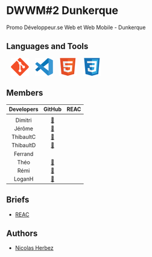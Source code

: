 # DWWM#2 Dunkerque

Promo Développeur.se Web et Web Mobile - Dunkerque

## Languages and Tools

&nbsp;&nbsp;
![img_git](./profile/img/git.svg)
&nbsp;&nbsp;
![img_vscode](./profile/img/vscode.svg)
&nbsp;&nbsp;
![img_html](./profile/img/html.svg)
&nbsp;&nbsp;
![img_css](./profile/img/css.svg)
<!-- &nbsp;&nbsp;
![img_bootstrap](./profile/img/bootstrap.svg) -->
<!-- &nbsp;&nbsp;
![img_php](./profile/img/php.svg) -->
<!-- &nbsp;&nbsp;
![img_wordpress](./profile/img/wordpress.svg) -->
<!-- &nbsp;&nbsp;
![img_docker](./profile/img/docker.svg) -->

## Members

| Developers | GitHub | REAC |
| :----: | :----: | :----: |
|  |  |  |
| Dimitri | <a href="https://github.com/TDxDimitri" target="_blank">🔗</a> |  |
| Jérôme | <a href="https://github.com/GuidtJ" target="_blank">🔗</a> |  |
| ThibaultC | <a href="https://github.com/Nightct" target="_blank">🔗</a> |  |
| ThibaultD | <a href="https://github.com/Fujimatos" target="_blank">🔗</a> |  |
| Ferrand |  |  |
| Théo | <a href="https://github.com/FeverTheo" target="_blank">🔗</a> |  |
| Rémi | <a href="https://github.com/Remi59430" target="_blank">🔗</a> |  |
| LoganH | <a href="https://github.com/Lolodezil" target="_blank">🔗</a> |  |

## Briefs

- [REAC](#)

## Authors

* [Nicolas Herbez](https://github.com/nicolas-herbez)
